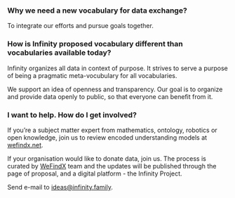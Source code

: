 ### Why we need a new vocabulary for data exchange?
To integrate our efforts and pursue goals together.

### How is Infinity proposed vocabulary different than vocabularies available today?
Infinity organizes all data in context of purpose. It strives to serve a purpose of being a pragmatic meta-vocubulary for all vocabularies.

We support an idea of openness and transparency. Our goal is to organize and provide data openly to public, so that everyone can benefit from it.

### I want to help. How do I get involved?
If you’re a subject matter expert from mathematics, ontology, robotics or open knowledge, join us to review encoded understanding models at [wefindx.net](http://wefindx.net).

If your organisation would like to donate data, join us. The process is curated by [WeFindX](https://wefindx.org) team and the updates will be published through the page of proposal, and a digital platform - the Infinity Project.

Send e-mail to [ideas@infinity.family](mailto:ideas@infinity.family).
